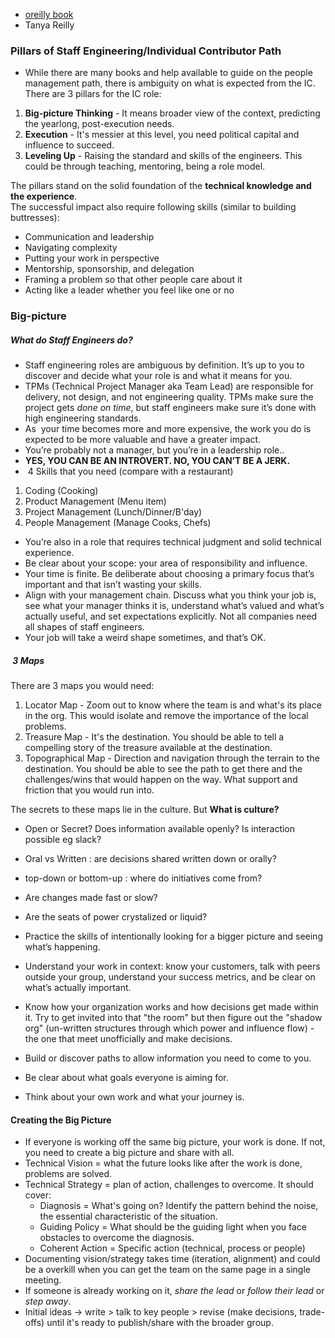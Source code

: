   
- [oreilly book]([https://learning.oreilly.com/library/view/the-staff-engineers/9781098118723/](https://learning.oreilly.com/library/view/the-staff-engineers/9781098118723/))  
- Tanya Reilly  
  
### Pillars of Staff Engineering/Individual Contributor Path  
  
- While there are many books and help available to guide on the people management path, there is ambiguity on what is expected from the IC. There are 3 pillars for the IC role:  
  
1. **Big-picture Thinking** - It means broader view of the context, predicting the yearlong, post-execution needs.  
2. **Execution** - It's messier at this level, you need political capital and influence to succeed.  
3. **Leveling Up** - Raising the standard and skills of the engineers. This could be through teaching, mentoring, being a role model.  
  
The pillars stand on the solid foundation of the **technical knowledge and the experience**.  
The successful impact also require following skills (similar to building buttresses):  
  
- Communication and leadership  
- Navigating complexity  
- Putting your work in perspective  
- Mentorship, sponsorship, and delegation  
- Framing a problem so that other people care about it  
- Acting like a leader whether you feel like one or no  
  
### Big-picture  
  
##### What do Staff Engineers do?  
  
- Staff engineering roles are ambiguous by definition. It’s up to you to discover and decide what your role is and what it means for you.  
- TPMs (Technical Project Manager aka Team Lead) are responsible for delivery, not design, and not engineering quality. TPMs make sure the project gets _done on time_, but staff engineers make sure it’s done with high engineering standards.  
- As  your time becomes more and more expensive, the work you do is expected to be more valuable and have a greater impact.  
- You’re probably not a manager, but you’re in a leadership role.. 
- **YES, YOU CAN BE AN INTROVERT. NO, YOU CAN’T BE A JERK.**  
-  4 Skills that you need (compare with a restaurant)  

1. Coding (Cooking)  
2. Product Management (Menu item)  
3. Project Management (Lunch/Dinner/B'day)  
4. People Management (Manage Cooks, Chefs)  
  
- You’re also in a role that requires technical judgment and solid technical experience.  
- Be clear about your scope: your area of responsibility and influence.  
- Your time is finite. Be deliberate about choosing a primary focus that’s important and that isn’t wasting your skills.  
- Align with your management chain. Discuss what you think your job is, see what your manager thinks it is, understand what’s valued and what’s actually useful, and set expectations explicitly. Not all companies need all shapes of staff engineers.  
- Your job will take a weird shape sometimes, and that’s OK.  
  
#####  3 Maps  

There are 3 maps you would need:

1. Locator Map - Zoom out to know where the team is and what's its place in the org. This would  isolate and remove the importance of the local problems.
2. Treasure Map - It's the destination. You should be able to tell a compelling story of the treasure available at the destination. 
3. Topographical Map - Direction and navigation through the terrain to the destination. You should be able to see the path to get there and the challenges/wins that would happen on the way. What support and friction that you would run into. 

The secrets to these maps lie in the culture. But **What is culture?**  

- Open or Secret? Does information available openly? Is interaction possible eg slack?  
- Oral vs Written : are decisions shared written down or orally?  
- top-down or bottom-up : where do initiatives come from?  
- Are changes made fast or slow?  
- Are the seats of power crystalized or liquid?


- Practice the skills of intentionally looking for a bigger picture and seeing what’s happening.  
- Understand your work in context: know your customers, talk with peers outside your group, understand your success metrics, and be clear on what’s actually important.  
- Know how your organization works and how decisions get made within it.  Try to get invited into that "the room" but then figure out the "shadow org" (un-written structures through which power and influence flow) - the one that meet unofficially and make decisions.
- Build or discover paths to allow information you need to come to you.  
- Be clear about what goals everyone is aiming for.  
- Think about your own work and what your journey is.


#### Creating the Big Picture

- If everyone is working off the same big picture, your work is done. If not, you need to create a big picture and share with all.
- Technical Vision = what the future looks like after the work is done, problems are solved.
- Technical Strategy = plan of action, challenges to overcome. It should cover:
	- Diagnosis = What's going on? Identify the pattern behind the noise, the essential characteristic of the situation.
	- Guiding Policy = What should be the guiding light when you face obstacles to overcome the diagnosis.
	- Coherent Action = Specific action (technical, process or people)
- Documenting vision/strategy takes time (iteration, alignment) and could be a overkill when you can get the team on the same page in a single meeting.
- If someone is already working on it, _share the lead_ or _follow their lead_ or _step away_.
- Initial ideas -> write > talk to key people > revise (make decisions, trade-offs) until it's ready to publish/share with the broader group.